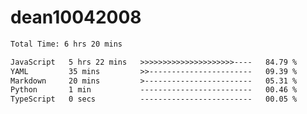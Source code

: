 # dean10042008

<!--START_SECTION:waka-->

```txt
Total Time: 6 hrs 20 mins

JavaScript   5 hrs 22 mins   >>>>>>>>>>>>>>>>>>>>>----   84.79 %
YAML         35 mins         >>-----------------------   09.39 %
Markdown     20 mins         >------------------------   05.31 %
Python       1 min           -------------------------   00.46 %
TypeScript   0 secs          -------------------------   00.05 %
```

<!--END_SECTION:waka-->
